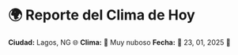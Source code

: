 # 🌍 Reporte del Clima de Hoy

**Ciudad:** Lagos, NG 🌐
**Clima:** 🌈 Muy nuboso
**Fecha:** 📅 23, 01, 2025 🚀
